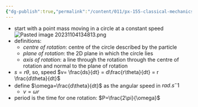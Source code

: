 ```yaml
---
{"dg-publish":true,"permalink":"/content/011/px-155-classical-mechanics-and-special-relativity/classical-mechanics/px-155-e-circular-motion-rotation-of-bodies/px-155-e1-circular-motion/","noteIcon":"1","created":"2024-10-01T18:27:09.678+01:00","updated":"2024-11-26T19:56:19.517+00:00"}
---
```


- start with a point mass moving in a circle at a constant speed
![Pasted image 20231104134813.png](/img/user/pics/Pasted%20image%2020231104134813.png)
- definitions:
	- *centre of rotation*: centre of the circle described by the particle 
	- *plane of rotation*: the 2D plane in which the circle lies
	- *axis of rotation*: a line through the rotation through the centre of rotation and normal to the plane of rotation
- $s=r\theta$, so, speed $v= \frac{ds}{dt} = d\frac{r\theta}{dt} = r \frac{d\theta}{dt}$
- define $\omega=\frac{d\theta}{dt}$ as the angular speed in $rad.s^-1$
	- $v=\omega r$
- period is the time for one rotation: $P=\frac{2\pi}{\omega}$